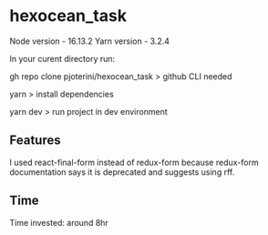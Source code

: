 # hexocean_task

Node version - 16.13.2
Yarn version - 3.2.4

In your curent directory run:

gh repo clone pjoterini/hexocean_task > github CLI needed

yarn > install dependencies

yarn dev > run project in dev environment

## Features

I used react-final-form instead of redux-form because redux-form documentation says it is deprecated and suggests using rff.

## Time

Time invested: around 8hr
